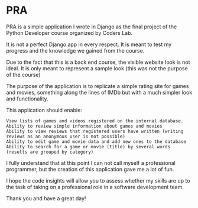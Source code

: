 # PRA

PRA is a simple application I wrote in Django as the final project of the Python Developer course organized by Coders Lab.

It is not a perfect Django app in every respect. It is meant to test my progress and the knowledge we gained from the course.

Due to the fact that this is a back end course, the visible website look is not ideal. It is only meant to represent a sample look (this was not the purpose of the course)

The purpose of the application is to replicate a simple rating site for games and movies, something along the lines of IMDb but with a much simpler look and functionality.

This application should enable:

    View lists of games and videos registered on the internal database.
    Ability to review simple information about games and movies
    Ability to view reviews that registered users have written (writing reviews as an anonymous user is not possible)
    Ability to edit game and movie data and add new ones to the database
    Ability to search for a game or movie (title) by several words (results are grouped by category)


I fully understand that at this point I can not call myself a professional programmer, but the creation of this application gave me a lot of fun.

I hope the code insights will allow you to assess whether my skills are up to the task of taking on a professional role in a software development team.

Thank you and have a great day!